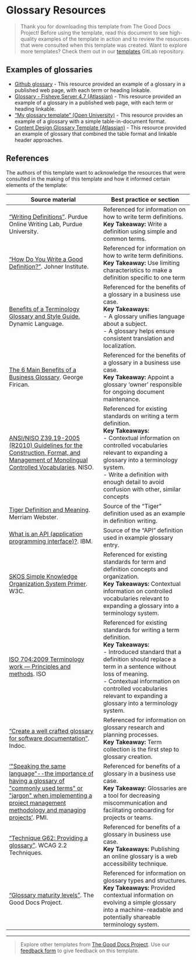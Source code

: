 # Glossary Resources

> Thank you for downloading this template from The Good Docs Project! Before using the template, read this document to see high-quality examples of the template in action and to review the resources that were consulted when this template was created. Want to explore more templates? Check them out in our [templates](https://gitlab.com/tgdp/templates) GitLab repository.

## Examples of glossaries

* [Github glossary](https://docs.github.com/en/get-started/quickstart/github-glossary) - This resource provided an example of a glossary in a published web page, with each term or heading linkable.
* [Glossary - Fisheye Server 4.7 (Atlassian)](https://confluence.atlassian.com/fisheye047/glossary-981149994.html) - This resource provided an example of a glossary in a published web page, with each term or heading linkable.
* [“My glossary template” (Open University)](https://www.open.edu/openlearn/pluginfile.php/402344/mod_resource/content/3/eco_1_glossary_template.pdf) - This resource provides an example of a glossary with a simple table-in-document format.
* [Content Design Glossary Template (Atlassian)](https://www.atlassian.com/software/confluence/templates/content-design-glossary) - This resource provided an example of glossary that combined the table format and linkable header approaches.

## References

The authors of this template want to acknowledge the resources that were consulted in the making of this template and how it informed certain elements of the template:

| Source material | Best practice or section |
| --- | --- |
| [“Writing Definitions”](https://owl.purdue.edu/owl/general_writing/common_writing_assignments/definitions.html). Purdue Online Writing Lab, Purdue University. | Referenced for information on how to write term definitions.<br> **Key Takeaway:** Write a definition using simple and common terms. |
| [“How Do You Write a Good Definition?”](https://www.johner-institute.com/articles/regulatory-affairs/and-more/how-do-you-write-a-good-definition/). Johner Institute. | Referenced for information on how to write term definitions. <br> **Key Takeaway:** Use limiting characteristics to make a definition specific to one term |
| [Benefits of a Terminology Glossary and Style Guide.](https://www.dynamiclanguage.com/benefits-of-a-terminology-glossary-and-style-guide/) Dynamic Language. | Referenced for the benefits of a glossary in a business use case. <br> **Key Takeaways:** <br> - A glossary unifies language about a subject. <br> - A glossary helps ensure consistent translation and localization. |
| [The 6 Main Benefits of a Business Glossary](https://www.linkedin.com/pulse/6-main-benefits-business-glossary-george-firican/). George Firican. | Referenced for the benefits of a glossary in a business use case.<br>**Key Takeaway:** Appoint a glossary ‘owner’ responsible for ongoing document maintenance. |
| [ANSI/NISO Z39.19-2005 (R2010) Guidelines for the Construction, Format, and Management of Monolingual Controlled Vocabularies](https://www.niso.org/publications/ansiniso-z3919-2005-r2010). NISO. | Referenced for existing standards on writing a term definition.<br> **Key Takeaways:** <br> - Contextual information on controlled vocabularies relevant to expanding a glossary into a terminology system.<br> - Write a definition with enough detail to avoid confusion with other, similar concepts|
| [Tiger Definition and Meaning](https://www.merriam-webster.com/dictionary/tiger). Merriam Webster. | Source of the “Tiger” definition used as an example in definition writing. |
| [What is an API (application programming interface)?](https://www.ibm.com/topics/api). IBM. | Source of the “API” definition used in example glossary entry. |
| [SKOS Simple Knowledge Organization System Primer](https://www.w3.org/TR/skos-primer/). W3C. | Referenced for existing standards for term and definition concepts and organization.<br> **Key Takeaways:** Contextual information on controlled vocabularies relevant to expanding a glossary into a terminology system. |
| [ISO 704:2009 Terminology work — Principles and methods](https://www.iso.org/standard/38109.html). ISO | Referenced for existing standards for writing a term definition.<br> **Key Takeaways:** <br> - Introduced standard that a definition should replace a term in a sentence without loss of meaning.<br> - Contextual information on controlled vocabularies relevant to expanding a glossary into a terminology system. |
| [“Create a well crafted glossary for software documentation”](https://indoc.pro/documentation-types/glossary/). Indoc. | Referenced for information on glossary research and planning processes.<br> **Key Takeaway:** Term collection is the first step to glossary creation. |
| [‘"Speaking the same language"--the importance of having a glossary of "commonly used terms" or "jargon" when implementing a project management methodology and managing projects’](https://www.pmi.org/learning/library/clear-definitions-fundamental-terms-principles-490). PMI. | Referenced for benefits of a glossary in a business use case. <br> **Key Takeaway:** Glossaries are a tool for decreasing miscommunication and facilitating onboarding for projects or teams. |
| [“Technique G62: Providing a glossary”](https://www.w3.org/WAI/WCAG22/Techniques/general/G62#:~:text=A%20glossary%20is%20an%20alphabetical,of%20a%20word%20or%20phrase.). WCAG 2.2 Techniques. | Referenced for benefits of a glossary in business use case.<br> **Key Takeaways:** Publishing an online glossary is a web accessibility technique. |
| [“Glossary maturity levels”](https://thegooddocsproject.dev/docs/glossaries/maturity-levels/). The Good Docs Project. | Referenced for information on glossary types and structures.<br> **Key Takeaways:** Provided contextual information on evolving a simple glossary into a machine-readable and potentially shareable terminology system. |

---

> Explore other templates from [The Good Docs Project](https://gitlab.com/tgdp/templates). Use our [feedback form](https://thegooddocsproject.dev/feedback/?template=Glossary%20resources) to give feedback on this template.